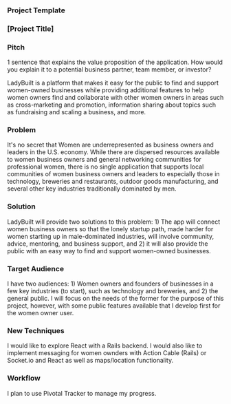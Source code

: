 ### Project Template

### [Project Title]

### Pitch

1 sentence that explains the value proposition of the application. How would you explain it to a potential business partner, team member, or investor?

LadyBuilt is a platform that makes it easy for the public to find and support women-owned businesses while providing additional features to help women owners find and collaborate with other women owners in areas such as cross-marketing and promotion, information sharing about topics such as fundraising and scaling a business, and more.

### Problem

It's no secret that Women are underrepresented as business owners and leaders in the U.S. economy. While there are dispersed resources available to women business owners and general networking communities for professional women, there is no single application that supports local communities of women business owners and leaders to especially those in technology, breweries and restaurants, outdoor goods manufacturing, and several other key industries traditionally dominated by men. 

### Solution

LadyBuilt will provide two solutions to this problem: 1) The app will connect women business owners so that the lonely startup path, made harder for women starting up in male-dominated industries, will involve community, advice, mentoring, and business support, and 2) it will also provide the public with an easy way to find and support women-owned businesses.

### Target Audience

I have two audiences: 1) Women owners and founders of businesses in a few key industries (to start), such as technology and breweries, and 2) the general public. I will focus on the needs of the former for the purpose of this project, however, with some public features available that I develop first for the women owner user.

### New Techniques

I would like to explore React with a Rails backend. I would also like to implement messaging for women ownders with Action Cable (Rails) or Socket.io and React as well as maps/location functionality.

### Workflow

I plan to use Pivotal Tracker to manage my progress.
